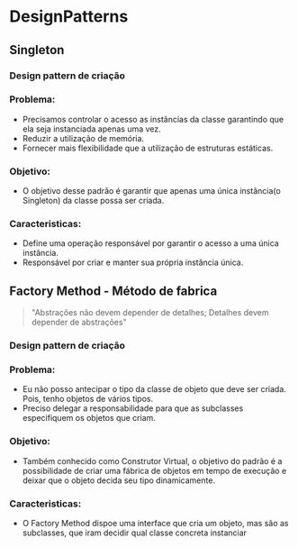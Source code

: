 # DesignPatterns

Singleton
------------

### Design pattern de criação

### Problema:
- Precisamos controlar o acesso as instâncias da classe garantindo que ela seja instanciada apenas uma vez.
- Reduzir a utilização de memória.
- Fornecer mais flexibilidade que a utilização de estruturas estáticas.

### Objetivo:

- O objetivo desse padrão é garantir que apenas uma única instância(o Singleton) da classe possa ser criada.

### Caracteristicas:

- Define uma operação responsável por garantir o acesso a uma única instância.
- Responsável por criar e manter sua própria instância única.

Factory Method - Método de fabrica
------------

> "Abstrações não devem depender de detalhes; Detalhes devem depender de abstrações"

### Design pattern de criação

### Problema:
- Eu não posso antecipar o tipo da classe de objeto que deve ser criada. Pois, tenho objetos de vários tipos.
- Preciso delegar a responsabilidade para que as subclasses especifiquem os objetos que criam.

### Objetivo:
- Também conhecido como Construtor Virtual, o objetivo do padrão é a possibilidade de criar uma fábrica de objetos em tempo de execução e deixar que o objeto decida seu tipo dinamicamente.

### Caracteristicas:
- O Factory Method dispoe uma interface que cria um objeto, mas são as subclasses, que iram decidir qual classe concreta instanciar
